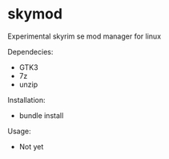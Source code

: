 # skymod
Experimental skyrim se mod manager for linux

Dependecies:
- GTK3
- 7z
- unzip

Installation:
- bundle install

Usage:
- Not yet
